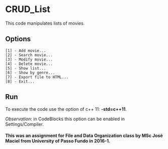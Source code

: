 # CRUD_List

This code manipulates lists of movies. 

## Options

```
[1] - Add movie...
[2] - Search movie...
[3] - Modify movie...
[4] - Delete movie...
[5] - Show list...
[6] - Show by genre...
[7] - Export file to HTML...
[8] - Exit...
```

## Run

To execute the code use the option of c++ 11: **-std=c++11**. 

*Observation*: in CodeBlocks this option can be enabled in Settings/Compiler.


#### This was an assignment for File and Data Organization class by MSc José Maciel from University of Passo Fundo in 2016-1.
